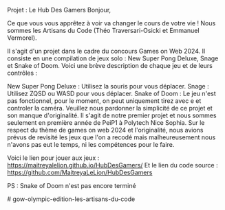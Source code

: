 Projet : Le Hub Des Gamers
Bonjour,

Ce que vous vous apprêtez à voir va changer le cours de votre vie ! Nous sommes les Artisans du Code (Théo Traversari-Osicki et Emmanuel Vermorel).

Il s'agit d'un projet dans le cadre du concours Games on Web 2024. Il consiste en une compilation de jeux solo : New Super Pong Deluxe, Snage et Snake of Doom. Voici une brève description de chaque jeu et de leurs contrôles :

New Super Pong Deluxe : Utilisez la souris pour vous déplacer.
Snage : Utilisez ZQSD ou WASD pour vous déplacer.
Snake of Doom : Le jeu n'est pas fonctionnel, pour le moment, on peut uniquement tirez avec e et controler la caméra.
Veuillez nous pardonner la simplicité de ce projet et son manque d'originalité. Il s'agit de notre premier projet et nous sommes seulement en première année de PeiP1 à Polytech Nice Sophia.
Sur le respect du thème de games on web 2024 et l'originalité, nous avions prévus de revisité les jeux que l'on a recodé mais malheureusement nous n'avons pas eut le temps, ni les compétences pour le faire.

Voici le lien pour jouer aux jeux :
https://maitreyalelion.github.io/HubDesGamers/
Et le lien du code source :
https://github.com/MaitreyaLeLion/HubDesGamers

PS : Snake of Doom n'est pas encore terminé 


#   g o w - o l y m p i c - e d i t i o n - l e s - a r t i s a n s - d u - c o d e 
 
 
